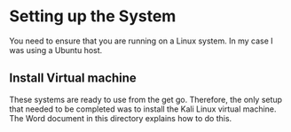 # Setting up the System
You need to ensure that you are running on a Linux system. In my case I was using a Ubuntu host.

## Install Virtual machine
These systems are ready to use from the get go. Therefore, the only setup that needed to be completed was to install the Kali Linux virtual machine. The Word document in this directory explains how to do this.
